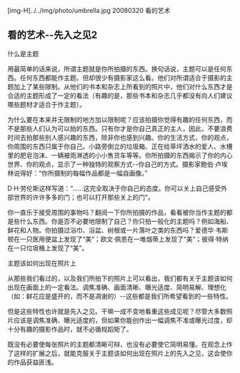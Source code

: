[img-H]../../img/photo/umbrella.jpg
20080320
看的艺术

## 看的艺术--先入之见2

什么是主题

用最简单的话来说，所谓主题就是你所拍摄的东西。换句话说，主题可以是任何东西。任何东西都能作主题。但却很少有摄影家这么看。他们对所谓适合于摄影的主题加上了某些限制。从他们的书本和杂志上所看到的照片中，他们对什么东西才是合适的主题形成了一定的看法（有趣的是，那些书本和杂志几乎都没有向人们建议哪些题材才适合于作主题）。

为什么要在本来并无限制的地方加以限制呢？应该拍摄你觉得有趣的任何东西，而不是那些人们认为可以拍的东西。只有你才是你自己真正的主人，因此，不要浪费时间去拍那些别人感兴趣的东西，除非你也感到兴趣。你的生活方式，你的观点，你周围的东西只属于你自己。小路旁倒立的垃圾箱、正在给草坪洒水的爱人、水槽里的肥皂泡沫、一辆被雨淋透的小小售货车等等。你所拍摄的东西揭示了你的内心世界、你的观点，显示了一种独特的观察方式--你自己的方式。摄影家鲍伯·卢埃林说得好：“你所摄制的每幅作品都是一幅自画像。”

D·H·劳伦斯这样写道：“……这完全取决于你自己的态度。你可以关上自己感受外部世界的许许多多的门；也可以打开那些关上的门”。

你一直乐于接受周围的事物吗？翻阅一下你所拍摄的作品，看看被你当作主题的都是些什么东西。你是否不必要地限制了自己？你只拍一般化的主题吗？例如海船、鲜花和人物。你拍摄过浴巾、浴盆、树根或一片落叶之类的东西吗？爱德华·韦斯顿在一只医用便盆上发现了“美”；欧文·佩恩在一堆烟蒂上发现了“美”；彼得·特纳在一只垃圾桶上发现了“美”。

主题该如何出现在照片上

从那些我们看过的，以及我们所拍下的照片上可以看出，我们都有关于主题该如何出现在画面上的一定看法。调焦准确、画面清晰、曝光适度、简明易解、理想化（如：鲜花应是盛开的，而不是凋谢的）--这些都是我们所希望看到的一些特性。

但是这些特性也许就是先入之见。干嘛一成不变地看重这些成见呢？尽管大多数照片应该是调焦准确、曝光适度的，但如果你能创作出一幅调焦不准或曝光过度，却十分有趣的摄影作品时，就不必循规蹈矩了。

既没有必要使每张照片的主题都清晰可辩，也没有必要使它简明易懂。在观念上作了这样的扩展之后，就能克服关于主题该如何出现在照片上的先入之见，这会使你的作品获益匪浅。
